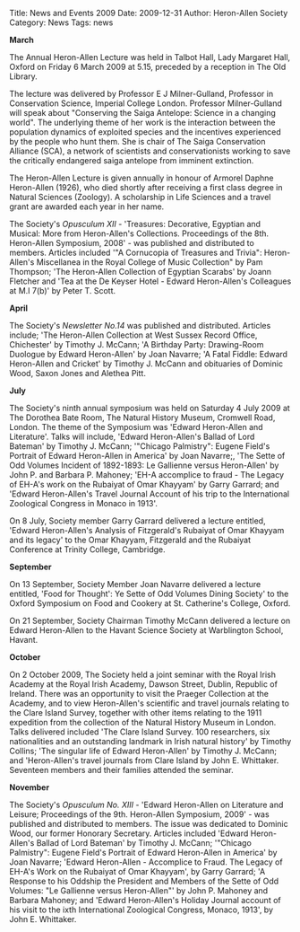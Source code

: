 Title: News and Events 2009
Date: 2009-12-31
Author: Heron-Allen Society
Category: News
Tags: news

**March**

The Annual Heron-Allen Lecture was held in Talbot Hall, Lady Margaret Hall, Oxford on Friday 6 March 2009 at 5.15, preceded by a reception in The Old Library.

The lecture was delivered by Professor E J Milner-Gulland, Professor in Conservation Science, Imperial College London. Professor Milner-Gulland will speak about "Conserving the Saiga Antelope: Science in a changing world". The underlying theme of her work is the interaction between the population dynamics of exploited species and the incentives experienced by the people who hunt them. She is chair of The Saiga Conservation Alliance (SCA), a network of scientists and conservationists working to save the critically endangered saiga antelope from imminent extinction.

The Heron-Allen Lecture is given annually in honour of Armorel Daphne Heron-Allen (1926), who died shortly after receiving a first class degree in Natural Sciences (Zoology). A scholarship in Life Sciences and a travel grant are awarded each year in her name.

The Society's *Opusculum XII* - 'Treasures: Decorative, Egyptian and Musical: More from Heron-Allen's Collections. Proceedings of the 8th. Heron-Allen Symposium, 2008' - was published and distributed to members. Articles included '"A Cornucopia of Treasures and Trivia": Heron-Allen's Miscellanea in the Royal College of Music Collection" by Pam Thompson; 'The Heron-Allen Collection of Egyptian Scarabs' by Joann Fletcher and 'Tea at the De Keyser Hotel - Edward Heron-Allen's Colleagues at M.I 7(b)' by Peter T. Scott.

**April**

The Society's *Newsletter No.14* was published and distributed. Articles include; 'The Heron-Allen Collection at West Sussex Record Office, Chichester' by Timothy J. McCann; 'A Birthday Party: Drawing-Room Duologue by Edward Heron-Allen' by Joan Navarre; 'A Fatal Fiddle: Edward Heron-Allen and Cricket' by Timothy J. McCann and obituaries of Dominic Wood, Saxon Jones and Alethea Pitt.

**July**

The Society's ninth annual symposium was held on Saturday 4 July 2009 at The Dorothea Bate Room, The Natural History Museum, Cromwell Road, London. The theme of the Symposium was 'Edward Heron-Allen and Literature'. Talks will include, 'Edward Heron-Allen's Ballad of Lord Bateman' by Timothy J. McCann; '"Chicago Palmistry": Eugene Field's Portrait of Edward Heron-Allen in America' by Joan Navarre;, 'The Sette of Odd Volumes Incident of 1892-1893: Le Gallienne versus Heron-Allen' by John P. and Barbara P. Mahoney; 'EH-A accomplice to fraud - The Legacy of EH-A's work on the Rubaiyat of Omar Khayyam' by Garry Garrard; and 'Edward Heron-Allen's Travel Journal Account of his trip to the International Zoological Congress in Monaco in 1913'.

On 8 July, Society member Garry Garrard delivered a lecture entitled, 'Edward Heron-Allen's Analysis of Fitzgerald's Rubaiyat of Omar Khayyam and its legacy' to the Omar Khayyam, Fitzgerald and the Rubaiyat Conference at Trinity College, Cambridge.

**September**

On 13 September, Society Member Joan Navarre delivered a lecture entitled, 'Food for Thought': Ye Sette of Odd Volumes Dining Society' to the Oxford Symposium on Food and Cookery at St. Catherine's College, Oxford.

On 21 September, Society Chairman Timothy McCann delivered a lecture on Edward Heron-Allen to the Havant Science Society at Warblington School, Havant.

**October**

On 2 October 2009, The Society held a joint seminar with the Royal Irish Academy at the Royal Irish Academy, Dawson Street, Dublin, Republic of Ireland. There was an opportunity to visit the Praeger Collection at the Academy, and to view Heron-Allen's scientific and travel journals relating to the Clare Island Survey, together with other items relating to the 1911 expedition from the collection of the Natural History Museum in London. Talks delivered included 'The Clare Island Survey. 100 researchers, six nationalities and an outstanding landmark in Irish natural history' by Timothy Collins; 'The singular life of Edward Heron-Allen' by Timothy J. McCann; and 'Heron-Allen's travel journals from Clare Island by John E. Whittaker. Seventeen members and their families attended the seminar.

**November**

The Society's *Opusculum No. XIII* - 'Edward Heron-Allen on Literature and Leisure; Proceedings of the 9th. Heron-Allen Symposium, 2009' - was published and distributed to members. The issue was dedicated to Dominic Wood, our former Honorary Secretary. Articles included 'Edward Heron-Allen's Ballad of Lord Bateman' by Timothy J. McCann; '"Chicago Palmistry": Eugene Field's Portrait of Edward Heron-Allen in America' by Joan Navarre; 'Edward Heron-Allen - Accomplice to Fraud. The Legacy of EH-A's Work on the Rubaiyat of Omar Khayyam', by Garry Garrard; 'A Response to his Oddship the President and Members of the Sette of Odd Volumes: "Le Gallienne versus Heron-Allen"' by John P. Mahoney and Barbara Mahoney; and 'Edward Heron-Allen's Holiday Journal account of his visit to the ixth International Zoological Congress, Monaco, 1913', by John E. Whittaker.
